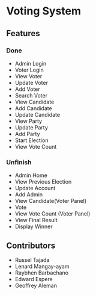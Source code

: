 
# Voting System

## Features

### Done
- Admin Login
- Voter Login
- View Voter
- Update Voter
- Add Voter
- Search Voter
- View Candidate
- Add Candidate
- Update Candidate
- View Party
- Update Party
- Add Party
- Start Election
- View Vote Count

### Unfinish
- Admin Home
- View Previous Election
- Update Account
- Add Admin
- View Candidate(Voter Panel)
- Vote
- View Vote Count (Voter Panel)
- View Final Result
- Display Winner

## Contributors
- Russel Tajada
- Lenard Mangay-ayam
- Raybhen Barbachano
- Edward Espere
- Geoffrey Aleman